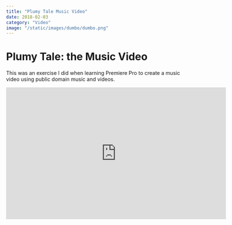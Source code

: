 ```yaml
---
title: "Plumy Tale Music Video"
date: 2018-02-03
category: "Video"
image: "/static/images/dumbo/dumbo.png"
---
```


# Plumy Tale: the Music Video

This was an exercise I did when learning Premiere Pro to create a music video using public domain music and videos.

<iframe src="https://player.vimeo.com/video/254124657" width="600" height="360" frameborder="0" allow="autoplay; fullscreen" allowfullscreen></iframe>

